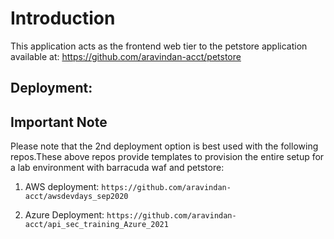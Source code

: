 # Introduction

This application acts as the frontend web tier to the petstore application available at: https://github.com/aravindan-acct/petstore

## Deployment:



## Important Note

Please note that the 2nd deployment option is best used with the following repos.These above repos provide templates to provision the entire setup for a lab environment with barracuda waf and petstore:

1. AWS deployment: `https://github.com/aravindan-acct/awsdevdays_sep2020`

2. Azure Deployment: `https://github.com/aravindan-acct/api_sec_training_Azure_2021`

